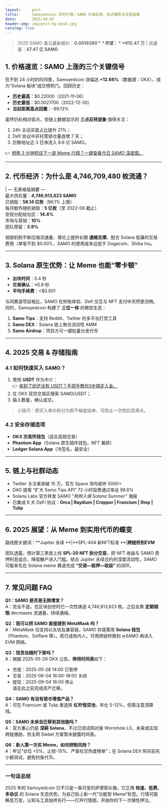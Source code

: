 ```yaml
---
layout:     post
title:      Samoyedcoin 实时行情：SAMO 价格走势、经济模型与交易指南
date:       2025-09-05
header-img: img/post-bg-desk.jpg
catalog: true
---
```


> 2025 SAMO 美元最新报价：**$0.0019280**  
> 市值：**$912.47 万** | 流通量：**47.47 亿 SAMO**

## 1. 价格速览：SAMO 上涨的三个关键信号

在不到 24 小时的时间里，Samoyedcoin 涨幅达 **+12.66%**（数据源：OKX），成为“Solana 板块”成交榜热门。回顾历史：

- **历史最高**：$0.22000（2021-11-06）
- **历史最低**：$0.0021700（2022-12-30）
- **当前距离高点回撤**：-99.13%

虽然仍处相对低点，但链上数据显示的 **三点反转迹象** 值得关注：  
1. 24h 主动买盘占比提升 21%；  
2. Defi 协议中非托管锁仓量连增 7 天；  
3. 巨鲸地址近 3 日净流入 8.6 亿 SAMO。

👉 [想用 3 分钟抓住下一波 Meme 行情？一键查看今日 SAMO 深度图。](https://okxdog.com/)

---

## 2. 代币经济：为什么是 4,746,709,480 枚流通？

| — 无表格版摘要 —  
最大供应量：**4,746,913,623 SAMO**  
已销毁：**58.14 亿枚**（66.1% 上限）  
每月额外随机销毁：**5 亿枚**（至 2022-08 截止）  
空投分配给社区：**14.4%**  
市场与营销：**10%**  
团队预留：**3.9%**

销毁机制不断压缩流通量，理论上提供长期 **通缩支撑**。配合 Solana 低廉的交易费用（单笔不到 $0.001），SAMO 的使用成本远低于 Dogecoin、Shiba Inu。

---

## 3. Solana 原生优势：让 Meme 也能“零卡顿”

- **出块时间**：0.4 秒  
- **交易确认**：≈0.8 秒  
- **平均手续费**：<$0.001

与同赛道项目相比，SAMO 在转账体验、Defi 交互与 NFT 支付中天然更流畅。同时，Samoyedcoin 构建了 **三位一体** 的微型生态：

1. **Samo Tips**：支持 Reddit、Twitter 的多平台打赏工具  
2. **Samo DEX**：Solana 链上聚合流动性 AMM  
3. **Samo Airdrop**：项目方可一键批量分发代币

---

## 4. 2025 交易 & 存储指南

### 4.1 如何快速买入 SAMO？

1. 使用 **USDT** 作为中介：  
   👉 [来到了却还没有 USDT？手把手教你3步搞定入金。](https://okxdog.com/)
2. 在 OKX 现货交易区搜索 SAMO/USDT；  
3. 输入数量，确认成交。

> 小技巧：把买入单价拆分为若干梯度挂单，可防止一次性拉高滑点。

### 4.2 安全存储选项

- **OKX 交易所钱包**（适合高频交易）  
- **Phantom App**（Solana 原生插件钱包，NFT 兼顾）  
- **Ledger Solana App**（冷签名，最安全）

---

## 5. 链上与社群动态

- Twitter 关注者突破 15 万，官方 Space 场均收听 5000+  
- DAO 提案 “扩大 Samo Tips API” 72 小时投票通过率达 98.6%  
- Solana Labs 官方转发 SAMO *“狗狗入侵 Solana Summer”* 海报  
- 已集成 6 大 DeFi 协议：**Orca | Raydium | Cropper | Francium | Step | Tulip**

---

## 6. 2025 展望：从 Meme 到实用代币的蝶变

路线图关键词：**Jupiter 永续 **|**SPL-404 新NFT标准 **|**跨链桥到EVM**

团队透露，预计第三季度上线 **SPL-20 NFT 拆分交易**，把 NFT 收益与 SAMO 质押利息组合，降低散户进入门槛。结合 Jupiter 永续合约的深度流动性，SAMO 可能率先在 Solana meme 赛道完成 **“交易—抵押—收益”** 的闭环。

---

## 7. 常见问题 FAQ

**Q1：SAMO 是否是无限增发？**  
A：完全不是。在区块创世时已一次性铸造 4,746,913,623 枚，之后全靠 **定期销毁**  decreases 流通量，持续通缩。

**Q2：我可以把 SAMO 直接提到 MetaMask 吗？**  
A：MetaMask 仅支持以太坊及兼容链，SAMO 存提需用 **Solana 钱包**（Phantom、Solflare 等）。若已成局内人，可用跨链桥换到 wSAMO 再进入 EVM 网络。

**Q3：现货会随时下架吗？**  
A：根据 2025-05-28 OKX 公告，**停用时间表**如下：  
- 充值：2025-05-28 14:00 已暂停  
- 交易：2025-06-04 16:00-18:00 关闭  
- 提现：2025-09-04 16:00 停止  
请在此之前完成资产迁移。

**Q4：SAMO 有没有锁仓增值产品？**  
A：可在 Francium 或 Tulip 里选择 **杠杆借贷池**，年化 5-12%，但需注意清算线。

**Q5：SAMO 未来会迁移到其他链吗？**  
A：官方重心仍是 **深耕 Solana**，不过已测试网对接 Wormhole L0，未来或实现跨链激励，但主网 Siebel 方案暂未披露时间表。

**Q6：新人第一次买 Meme，如何控制风险？**  
A：牢记“仓位 <5%、止损-15%、严查社交热度榜单”；在 Solana DEX 购买前先小额测试，避免钓鱼代币。

---

### 一句话总结  
2025 年的 Samoyedcoin 已不只是一条可爱的萨摩耶头像，它正用 **快速、低费、多协议** 的 Solana 生态优势，为自己贴上新一代“功能型 Meme”标签。行情可能瞬息万变，认知与工具始终先行——打开行情图，开始你的下一次理性押注。